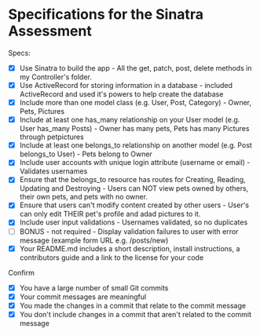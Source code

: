 # Specifications for the Sinatra Assessment

Specs:
- [x] Use Sinatra to build the app - All the get, patch, post, delete methods in my Controller's folder.
- [x] Use ActiveRecord for storing information in a database - included ActiveRecord and used it's powers to help create the database
- [x] Include more than one model class (e.g. User, Post, Category) - Owner, Pets, Pictures
- [x] Include at least one has_many relationship on your User model (e.g. User has_many Posts) - Owner has many pets, Pets has many Pictures through petpictures
- [x] Include at least one belongs_to relationship on another model (e.g. Post belongs_to User) - Pets belong to Owner
- [x] Include user accounts with unique login attribute (username or email) - Validates usernames
- [x] Ensure that the belongs_to resource has routes for Creating, Reading, Updating and Destroying - Users can NOT view pets owned by others, their own pets, and pets with no owner.
- [x] Ensure that users can't modify content created by other users - User's can only edit THEIR pet's profile and adad pictures to it.
- [x] Include user input validations - Usernames validated, so no duplicates
- [ ] BONUS - not required - Display validation failures to user with error message (example form URL e.g. /posts/new)
- [x] Your README.md includes a short description, install instructions, a contributors guide and a link to the license for your code

Confirm
- [x] You have a large number of small Git commits
- [x] Your commit messages are meaningful
- [x] You made the changes in a commit that relate to the commit message
- [x] You don't include changes in a commit that aren't related to the commit message
